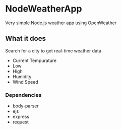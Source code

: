 # NodeWeatherApp
Very simple Node.js weather app using OpenWeather

## What it does
Search for a city to get real-time weather data

* Current Tempurature
* Low
* High
* Humidity
* Wind Speed

### Dependencies

* body-parser
* ejs
* express
* request